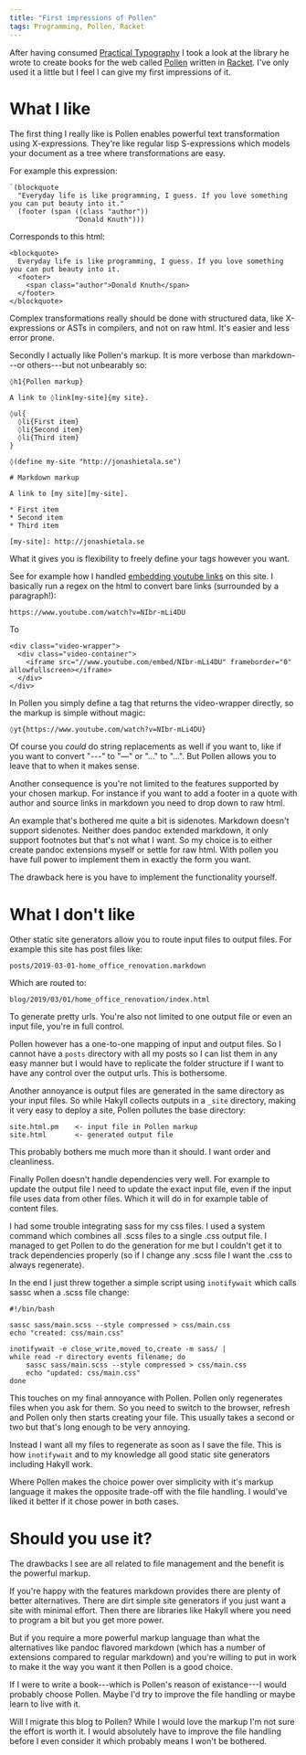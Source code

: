 ```yaml
---
title: "First impressions of Pollen"
tags: Programming, Pollen, Racket
---
```


After having consumed [Practical Typography][] I took a look at the library he wrote to create books for the web called [Pollen][] written in [Racket][]. I've only used it a little but I feel I can give my first impressions of it.


# What I like

The first thing I really like is Pollen enables powerful text transformation using X-expressions. They're like regular lisp S-expressions which models your document as a tree where transformations are easy.

For example this expression:

```{.lisp}
`(blockquote
  "Everyday life is like programming, I guess. If you love something you can put beauty into it."
  (footer (span ((class "author"))
                "Donald Knuth")))
```

Corresponds to this html:

```{.html}
<blockquote>
  Everyday life is like programming, I guess. If you love something you can put beauty into it.
  <footer>
    <span class="author">Donald Knuth</span>
  </footer>
</blockquote>
```

Complex transformations really should be done with structured data, like X-expressions or ASTs in compilers, and not on raw html. It's easier and less error prone.

Secondly I actually like Pollen's markup. It is more verbose than markdown---or others---but not unbearably so:

```{.lisp}
◊h1{Pollen markup}

A link to ◊link[my-site]{my site}.

◊ul{
  ◊li{First item}
  ◊li{Second item}
  ◊li{Third item}
}

◊(define my-site "http://jonashietala.se")
```

```{.markdown}
# Markdown markup

A link to [my site][my-site].

* First item
* Second item
* Third item

[my-site]: http://jonashietala.se
```

What it gives you is flexibility to freely define your tags however you want.

See for example how I handled [embedding youtube links][yt] on this site. I basically run a regex on the html to convert bare links (surrounded by a paragraph!):

```
https://www.youtube.com/watch?v=NIbr-mLi4DU
```

To

```{.html}
<div class="video-wrapper">
  <div class="video-container">
    <iframe src="//www.youtube.com/embed/NIbr-mLi4DU" frameborder="0" allowfullscreen></iframe>
  </div>
</div>
```

In Pollen you simply define a tag that returns the video-wrapper directly, so the markup is simple without magic:

```
◊yt{https://www.youtube.com/watch?v=NIbr-mLi4DU}
```

Of course you *could* do string replacements as well if you want to, like if you want to convert "\-\-\-" to "—" or "\.\.\." to "…". But Pollen allows you to leave that to when it makes sense.

Another consequence is you're not limited to the features supported by your chosen markup. For instance if you want to add a footer in a quote with author and source links in markdown you need to drop down to raw html.

An example that's bothered me quite a bit is sidenotes. Markdown doesn't support sidenotes. Neither does pandoc extended markdown, it only support footnotes but that's not what I want. So my choice is to either create pandoc extensions myself or settle for raw html. With pollen you have full power to implement them in exactly the form you want.

The drawback here is you have to implement the functionality yourself.

[yt]: /blog/2014/09/01/embedding_youtube_videos_with_hakyll/


# What I don't like

Other static site generators allow you to route input files to output files. For example this site has post files like:

    posts/2019-03-01-home_office_renovation.markdown

Which are routed to:

    blog/2019/03/01/home_office_renovation/index.html

To generate pretty urls. You're also not limited to one output file or even an input file, you're in full control.

Pollen however has a one-to-one mapping of input and output files. So I cannot have a `posts` directory with all my posts so I can list them in any easy manner but I would have to replicate the folder structure if I want to have any control over the output urls. This is bothersome.

Another annoyance is output files are generated in the same directory as your input files. So while Hakyll collects outputs in a `_site` directory, making it very easy to deploy a site, Pollen pollutes the base directory:

```
site.html.pm    <- input file in Pollen markup
site.html       <- generated output file
```

This probably bothers me much more than it should. I want order and cleanliness.

Finally Pollen doesn't handle dependencies very well. For example to update the output file I need to update the exact input file, even if the input file uses data from other files. Which it will do in for example table of content files.

I had some trouble integrating sass for my css files. I used a system command which combines all .scss files to a single .css output file. I managed to get Pollen to do the generation for me but I couldn't get it to track dependencies properly (so if I change any .scss file I want the .css to always regenerate).

In the end I just threw together a simple script using `inotifywait` which calls sassc when a .scss file change:

```{.bash}
#!/bin/bash

sassc sass/main.scss --style compressed > css/main.css
echo "created: css/main.css"

inotifywait -e close_write,moved_to,create -m sass/ |
while read -r directory events filename; do
    sassc sass/main.scss --style compressed > css/main.css
    echo "updated: css/main.css"
done
```

This touches on my final annoyance with Pollen. Pollen only regenerates files when you ask for them. So you need to switch to the browser, refresh and Pollen only then starts creating your file. This usually takes a second or two but that's long enough to be very annoying.

Instead I want all my files to regenerate as soon as I save the file. This is how `inotifywait` and to my knowledge all good static site generators including Hakyll work.

Where Pollen makes the choice power over simplicity with it's markup language it makes the opposite trade-off with the file handling. I would've liked it better if it chose power in both cases.


# Should you use it?

The drawbacks I see are all related to file management and the benefit is the powerful markup.

If you're happy with the features markdown provides there are plenty of better alternatives. There are dirt simple site generators if you just want a site with minimal effort. Then there are libraries like Hakyll where you need to program a bit but you get more power.

But if you require a more powerful markup language than what the alternatives like pandoc flavored markdown (which has a number of extensions compared to regular markdown) and you're willing to put in work to make it the way you want it then Pollen is a good choice.

If I were to write a book---which is Pollen's reason of existance---I would probably choose Pollen. Maybe I'd try to improve the file handling or maybe learn to live with it.

Will I migrate this blog to Pollen? While I would love the markup I'm not sure the effort is worth it. I would absolutely have to improve the file handling before I even consider it which probably means I won't be bothered.

[Pollen]: https://docs.racket-lang.org/pollen/ "Pollen site generator"
[Practical Typography]: https://practicaltypography.com/ "Practical Typography"
[Racket]: https://racket-lang.org/ "Racket programming language"

